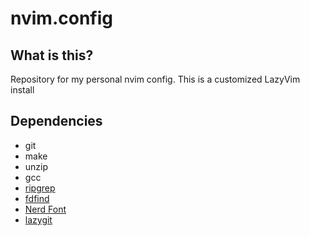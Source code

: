 # nvim.config

## What is this?

Repository for my personal nvim config.
This is a customized LazyVim install

## Dependencies

- git
- make
- unzip
- gcc
- [ripgrep](https://github.com/BurntSushi/ripgrep#installation)
- [fdfind](https://github.com/sharkdp/fd?tab=readme-ov-file#installation)
- [Nerd Font](https://www.nerdfonts.com/)
- [lazygit](https://github.com/jesseduffield/lazygit)
